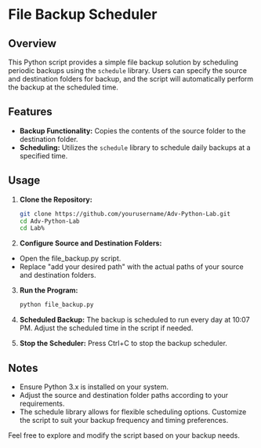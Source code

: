 # File Backup Scheduler

## Overview

This Python script provides a simple file backup solution by scheduling periodic backups using the `schedule` library. 
Users can specify the source and destination folders for backup, and the script will automatically perform the backup at the scheduled time.

## Features

- **Backup Functionality:** Copies the contents of the source folder to the destination folder.
- **Scheduling:** Utilizes the `schedule` library to schedule daily backups at a specified time.

## Usage

1. **Clone the Repository:**
   ```bash
   git clone https://github.com/yourusername/Adv-Python-Lab.git
   cd Adv-Python-Lab
   cd Lab%
   ```

2. **Configure Source and Destination Folders:**
 - Open the file_backup.py script.
 - Replace "add your desired path" with the actual paths of your source and destination folders.

3. **Run the Program:**
   ```bash
   python file_backup.py
   ```
4. **Scheduled Backup:**
The backup is scheduled to run every day at 10:07 PM. Adjust the scheduled time in the script if needed.

5. **Stop the Scheduler:**
Press Ctrl+C to stop the backup scheduler.
## Notes
 - Ensure Python 3.x is installed on your system.
 - Adjust the source and destination folder paths according to your requirements.
 - The schedule library allows for flexible scheduling options. Customize the script to suit your backup frequency and timing preferences.

Feel free to explore and modify the script based on your backup needs.
